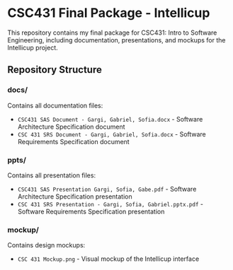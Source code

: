 # CSC431 Final Package - Intellicup

This repository contains my final package for CSC431: Intro to Software Engineering, including documentation, presentations, and mockups for the Intellicup project.

## Repository Structure

### docs/
Contains all documentation files:
- `CSC431 SAS Document - Gargi, Gabriel, Sofia.docx` - Software Architecture Specification document
- `CSC 431 SRS Document - Gargi, Gabriel, Sofia.docx` - Software Requirements Specification document

### ppts/
Contains all presentation files:
- `CSC431 SAS Presentation Gargi, Sofia, Gabe.pdf` - Software Architecture Specification presentation
- `CSC 431 SRS Presentation - Gargi, Sofia, Gabriel.pptx.pdf` - Software Requirements Specification presentation

### mockup/
Contains design mockups:
- `CSC 431 Mockup.png` - Visual mockup of the Intellicup interface
